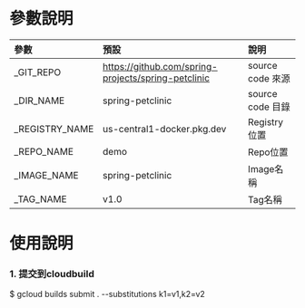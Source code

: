 # 參數說明

參數 |預設 |說明
:---|:---|:---
\_GIT_REPO | https://github.com/spring-projects/spring-petclinic | source code 來源
\_DIR_NAME | spring-petclinic | source code 目錄
\_REGISTRY_NAME| us-central1-docker.pkg.dev | Registry位置
\_REPO_NAME| demo | Repo位置
\_IMAGE_NAME| spring-petclinic | Image名稱
\_TAG_NAME| v1.0 | Tag名稱

# 使用說明

### 1. 提交到cloudbuild

$ gcloud builds submit . --substitutions k1=v1,k2=v2